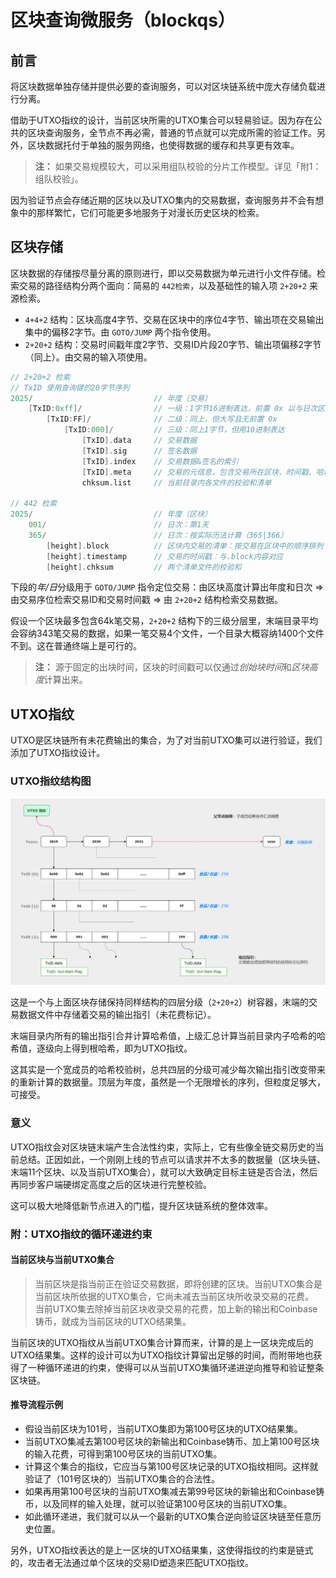 # 区块查询微服务（blockqs）

## 前言

将区块数据单独存储并提供必要的查询服务，可以对区块链系统中庞大存储负载进行分离。

借助于UTXO指纹的设计，当前区块所需的UTXO集合可以轻易验证。因为存在公共的区块查询服务，全节点不再必需，普通的节点就可以完成所需的验证工作。另外，区块数据托付于单独的服务网络，也使得数据的缓存和共享更有效率。

> **注：**
> 如果交易规模较大，可以采用组队校验的分片工作模型。详见「附1：组队校验」。

因为验证节点会存储近期的区块以及UTXO集内的交易数据，查询服务并不会有想象中的那样繁忙，它们可能更多地服务于对漫长历史区块的检索。


## 区块存储

区块数据的存储按尽量分离的原则进行，即以交易数据为单元进行小文件存储。检索交易的路径结构分两个面向：简易的 `442检索`，以及基础性的输入项 `2+20+2` 来源检索。

- `4+4+2` 结构：区块高度4字节、交易在区块中的序位4字节、输出项在交易输出集中的偏移2字节。由 `GOTO/JUMP` 两个指令使用。
- `2+20+2` 结构：交易时间戳年度2字节、交易ID片段20字节、输出项偏移2字节（同上）。由交易的输入项使用。

```go
// 2+20+2 检索
// TxID 使用查询键的20字节序列
2025/                           // 年度（交易）
    [TxID:0xff]/                // 一级：1字节16进制表达，前置 0x 以与日次区分
        [TxID:FF]/              // 二级：同上，但大写且无前置 0x
            [TxID:000]/         // 三级：同上1字节，但用10进制表达
                [TxID].data     // 交易数据
                [TxID].sig      // 签名数据
                [TxID].index    // 交易数据&签名的索引
                [TxID].meta     // 交易的元信息，包含交易所在区块、时间戳、哈希摘要等
                chksum.list     // 当前目录内各文件的校验和清单

// 442 检索
2025/                           // 年度（区块）
    001/                        // 日次：第1天
    365/                        // 日次：按实际历法计算（365|366）
        [height].block          // 区块内交易的清单：按交易在区块中的顺序排列
        [height].timestamp      // 交易的时间戳：与.block内容对应
        [height].chksum         // 两个清单文件的校验和
```

下段的*年/日*分级用于 `GOTO/JUMP` 指令定位交易：由区块高度计算出年度和日次 => 由交易序位检索交易ID和交易时间戳 => 由 `2+20+2` 结构检索交易数据。

假设一个区块最多包含64k笔交易，`2+20+2` 结构下的三级分层里，末端目录平均会容纳343笔交易的数据，如果一笔交易4个文件，一个目录大概容纳1400个文件不到。这在普通终端上是可行的。

> **注：**
> 源于固定的出块时间，区块的时间戳可以仅通过*创始块时间*和*区块高度*计算出来。


## UTXO指纹

UTXO是区块链所有未花费输出的集合，为了对当前UTXO集可以进行验证，我们添加了UTXO指纹设计。


### UTXO指纹结构图

<img src="docs/utxohash-1180x700.png" width="1180" alt="UTXO指纹结构" />

这是一个与上面区块存储保持同样结构的四层分级（`2+20+2`）树容器，末端的交易数据文件中存储着交易的输出指引（未花费标记）。

末端目录内所有的输出指引合并计算哈希值，上级汇总计算当前目录内子哈希的哈希值，逐级向上得到根哈希，即为UTXO指纹。

这其实是一个宽成员的哈希校验树，总共四层的分级可减少每次输出指引改变带来的重新计算的数据量。顶层为年度，虽然是一个无限增长的序列，但粒度足够大，可接受。


### 意义

UTXO指纹会对区块链末端产生合法性约束，实际上，它有些像全链交易历史的当前总结。正因如此，一个刚刚上线的节点可以请求并不太多的数据量（区块头链、末端11个区块、以及当前UTXO集合），就可以大致确定目标主链是否合法，然后再同步客户端硬绑定高度之后的区块进行完整校验。

这可以极大地降低新节点进入的门槛，提升区块链系统的整体效率。


### 附：UTXO指纹的循环递进约束

#### 当前区块与当前UTXO集合

> 当前区块是指当前正在验证交易数据，即将创建的区块。当前UTXO集合是当前区块所依据的UTXO集合，它尚未减去当前区块所收录交易的花费。<br>
> 当前UTXO集去除掉当前区块收录交易的花费，加上新的输出和Coinbase铸币，就成为当前区块的UTXO结果集。<br>

当前区块的UTXO指纹从当前UTXO集合计算而来，计算的是上一区块完成后的UTXO结果集。这样的设计可以为UTXO指纹计算留出足够的时间，而附带地也获得了一种循环递进的约束，使得可以从当前UTXO集循环递进逆向推导和验证整条区块链。


#### 推导流程示例

- 假设当前区块为101号，当前UTXO集即为第100号区块的UTXO结果集。
- 当前UTXO集减去第100号区块的新输出和Coinbase铸币、加上第100号区块的输入花费，可得到第100号区块的当前UTXO集。
- 计算这个集合的指纹，它应当与第100号区块记录的UTXO指纹相同。这样就验证了（101号区块的）当前UTXO集合的合法性。
- 如果再用第100号区块的当前UTXO集减去第99号区块的新输出和Coinbase铸币，以及同样的输入处理，就可以验证第100号区块的当前UTXO集。
- 如此循环递进，我们就可以从一个最新的UTXO集合逆向验证区块链至任意历史位置。

另外，UTXO指纹表达的是上一区块的UTXO结果集，这使得指纹的约束是链式的，攻击者无法通过单个区块的交易ID塑造来匹配UTXO指纹。
